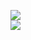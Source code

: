 [![](https://img.shields.io/badge/Made%20With-Github%20Spray-lightgrey.svg?style=for-the-badge&logo=github)](https://github.com/Annihil/github-spray#31588)  
[![](https://i.imgur.com/2DrTn0Z.gif)](https://github.com/Annihil/github-spray)
